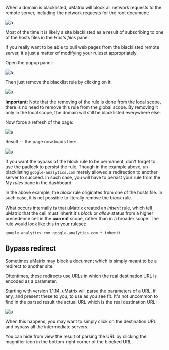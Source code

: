 When a domain is blacklisted, uMatrix will block all network requests to the remote server, including the network requests for the root document:

![a](https://user-images.githubusercontent.com/585534/33290912-358e2de2-d392-11e7-8612-0d38631a6fd2.png)

Most of the time it is likely a site blacklisted as a result of subscribing to one of the hosts files in the _Hosts files_ pane.

If you really want to be able to pull web pages from the blacklisted remote server, it's just a matter of modifying your ruleset appropriately.

Open the popup panel:

![a](https://user-images.githubusercontent.com/585534/33290869-103d90f0-d392-11e7-943c-c0666e26a05f.png)

Then just remove the blacklist rule by clicking on it:

![a](https://user-images.githubusercontent.com/585534/33291029-8d830cac-d392-11e7-967d-79f193697531.png)

**Important:** Note that the removing of the rule is done from the local scope, there is no need to remove this rule from the global scope. By removing it only in the local scope, the domain will still be blacklisted everywhere else.

Now force a refresh of the page:

![a](https://user-images.githubusercontent.com/585534/33291196-03b673d2-d393-11e7-9033-e9c48ff3b9d5.png)

Result -- the page now loads fine:

![a](https://user-images.githubusercontent.com/585534/33291269-43523378-d393-11e7-97e7-24c31a596954.png)

If you want the bypass of the block rule to be permanent, don't forget to use the padlock to persist the rule. Though in the example above, un-blacklisting `google-analytics.com` merely allowed a redirection to another server to succeed. In such case, you will have to persist your rule from the _My rules_ pane in the dashboard.

In the above example, the _block_ rule originates from one of the hosts file. In such case, it is not possible to literally remove the _block_ rule.

What occurs internally is that uMatrix created an _inherit_ rule, which tell uMatrix that the cell must inherit it's _block_ or _allow_ status from a higher precedence cell in the **current** scope, rather than in a broader scope. The rule would look like this in your ruleset:

    google-analytics.com google-analytics.com * inherit

## Bypass redirect

Sometimes uMatrix may block a document which is simply meant to be a redirect to another site.

Oftentimes, these redirects use URLs in which the real destination URL is encoded as a parameter.

Starting with version 1.1.14, uMatrix will parse the parameters of a URL, if any, and present these to you, to use as you see fit. It's not uncommon to find in the parsed result the actual URL which is the real destination URL:

![a](https://user-images.githubusercontent.com/585534/33518287-69f606e6-d760-11e7-8db9-68c0ede5602a.png)

When this happens, you may want to simply click on the destination URL and bypass all the intermediate servers.

You can hide from view the result of parsing the URL by clicking the magnifier icon in the bottom-right corner of the blocked URL.